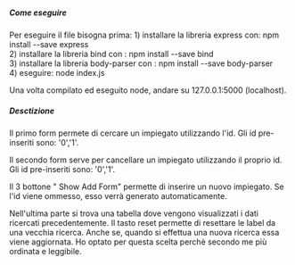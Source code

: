 
<h5> Come eseguire </h5>

Per eseguire il file bisogna prima:
    1) installare la libreria express con:  npm install --save express <br>
    2) installare la libreria bind con : npm install --save bind <br>
    3) installare la libreria body-parser con :  npm install --save body-parser <br>
    4) eseguire: node index.js <br>
    
Una volta compilato ed eseguito node, andare su 127.0.0.1:5000 (localhost).

<h5> Desctizione </h5>

Il primo form permete di cercare un impiegato utilizzando l'id. Gli id pre-inseriti sono: '0','1'.

Il secondo form serve per cancellare un impiegato utilizzando il proprio id.
Gli id pre-inseriti sono: '0','1'.

Il 3 bottone " Show Add Form" permette di inserire un nuovo impiegato. Se l'id viene ommesso, esso verrà generato automaticamente.

Nell'ultima parte si trova una tabella dove vengono visualizzati i dati ricercati precedentemente. 
Il tasto reset permette di resettare le label da una vecchia ricerca.
Anche se, quando si effettua una nuova ricerca essa viene aggiornata.
Ho optato per questa scelta perchè secondo me più ordinata e leggibile.

